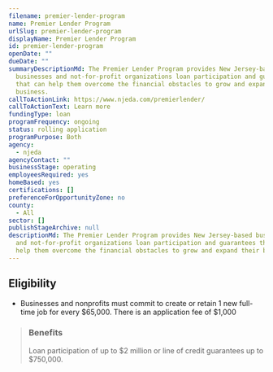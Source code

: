```yaml
---
filename: premier-lender-program
name: Premier Lender Program
urlSlug: premier-lender-program
displayName: Premier Lender Program
id: premier-lender-program
openDate: ""
dueDate: ""
summaryDescriptionMd: The Premier Lender Program provides New Jersey-based
  businesses and not-for-profit organizations loan participation and guarantees
  that can help them overcome the financial obstacles to grow and expand their
  business.
callToActionLink: https://www.njeda.com/premierlender/
callToActionText: Learn more
fundingType: loan
programFrequency: ongoing
status: rolling application
programPurpose: Both
agency:
  - njeda
agencyContact: ""
businessStage: operating
employeesRequired: yes
homeBased: yes
certifications: []
preferenceForOpportunityZone: no
county:
  - All
sector: []
publishStageArchive: null
descriptionMd: The Premier Lender Program provides New Jersey-based businesses
  and not-for-profit organizations loan participation and guarantees that can
  help them overcome the financial obstacles to grow and expand their business.
---
```


## Eligibility

- Businesses and nonprofits must commit to create or retain 1 new full-time job for every $65,000. There is an application fee of $1,000

> ### Benefits
>
> Loan participation of up to $2 million or line of credit guarantees up to $750,000.
